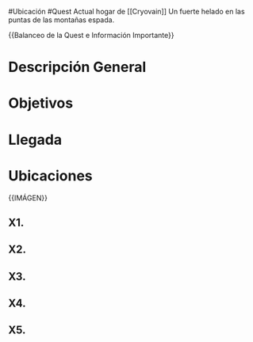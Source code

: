 #Ubicación #Quest 
Actual hogar de [[Cryovain]]
Un fuerte helado en las puntas de las montañas espada.

{{Balanceo de la Quest e Información Importante}}
# Descripción General

# Objetivos
# Llegada
# Ubicaciones
{{IMÁGEN}}
## X1. 
## X2. 
## X3. 
## X4. 
## X5. 